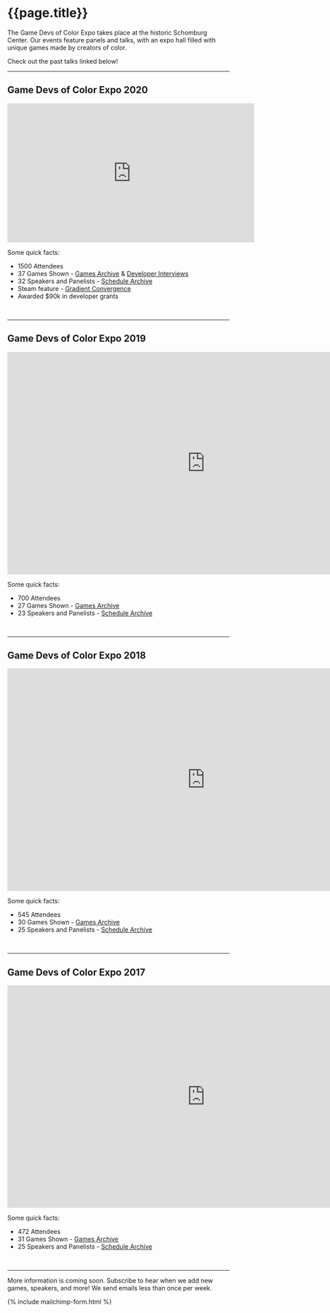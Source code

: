# {{page.title}}

The Game Devs of Color Expo takes place at the historic Schomburg Center. Our events feature panels and talks, with an expo hall filled with unique games made by creators of color. 

Check out the past talks linked below!

----


## Game Devs of Color Expo 2020

<iframe width="560" height="315" src="https://www.youtube.com/embed/videoseries?list=PL0_JhDNCc9sMwEyJ49f5KRB4u2LyULbqE" frameborder="0" allow="autoplay; encrypted-media" allowfullscreen=""></iframe>

Some quick facts:

* 1500 Attendees
* 37 Games Shown - [Games Archive](https://app.swapcard.com/event/2020-game-devs-of-color-expo/exhibitors/RXZlbnRWaWV3XzU4OTEz?search=) & [Developer Interviews](https://www.youtube.com/watch?v=OuOF0NKUemQ&list=PL0_JhDNCc9sPfuhTbRO_VNfySni142PUK)
* 32 Speakers and Panelists - [Schedule Archive](https://app.swapcard.com/event/2020-game-devs-of-color-expo/plannings/RXZlbnRWaWV3XzQ3ODA0?)
* Steam feature - [Gradient Convergence](https://store.steampowered.com/sale/gradientconvergence)
* Awarded $90k in developer grants
<br/>

----


## Game Devs of Color Expo 2019

<iframe width="896" height="504" src="https://www.youtube.com/embed/X2FBnW-zqv8" frameborder="0" allow="accelerometer; autoplay; encrypted-media; gyroscope; picture-in-picture" allowfullscreen></iframe>

Some quick facts:

* 700 Attendees
* 27 Games Shown - [Games Archive](/archive/2019/games)
* 23 Speakers and Panelists - [Schedule Archive](/archive/2019/schedule)

<br/>


----

## Game Devs of Color Expo 2018

<iframe width="896" height="504" src="https://www.youtube-nocookie.com/embed/vLaBsMsWSdQ" frameborder="0" allow="accelerometer; autoplay; encrypted-media; gyroscope; picture-in-picture" allowfullscreen></iframe>

Some quick facts:

* 545 Attendees
* 30 Games Shown - [Games Archive](/archive/2018/games)
* 25 Speakers and Panelists - [Schedule Archive](/archive/2018/schedule)

<br/>



----

## Game Devs of Color Expo 2017

<iframe width="896" height="504" src="https://www.youtube-nocookie.com/embed/dYa6iu2m7vo" frameborder="0" allow="accelerometer; autoplay; encrypted-media; gyroscope; picture-in-picture" allowfullscreen></iframe>

Some quick facts:

* 472 Attendees
* 31 Games Shown - [Games Archive](/archive/2017/games)
* 25 Speakers and Panelists - [Schedule Archive](/archive/2017/schedule)

<br/>


----

More information is coming soon. Subscribe to hear when we add new games, speakers, and more! We send emails less than once per week.

{% include mailchimp-form.html %}